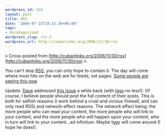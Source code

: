 ```yaml
--- 
wordpress_id: 114
layout: post
title: RSS
date: "2004-07-15T18:32:36+00:00"
tags: 
- Uncategorized
wordpress_slug: rss-2
wordpress_url: http://cubanlinks.org/2006/11/30/rss
---
```

&raquo; Cross-posted from [http://cubanlinks.org/2006/11/30/rss](http://cubanlinks.org/2006/11/30/rss) &laquo;

<p>You can&#8217;t stop <a href="http://blogs.law.harvard.edu/tech/rss"><span class="caps">RSS</span></a>, you can only hope to contain it.  The day will come where most hits on the web are for feeds, not pages.  <a href="http://dave.dontpokeme.com/poker/index.php/archives/2004/06/23/rss-madness/">Some people are seeing this now</a>.</p><p><i>Update:</i> <a href="http://dave.dontpokeme.com/poker/">Dave<a/> addressed <a href="http://dave.dontpokeme.com/poker/index.php/archives/2004/04/08/guinness-and-rss/">this issue</a> a while back (with <a href="http://guinnessandpoker.blogspot.com/">Iggy</a> no less!).  Of course, I believe people should post the full content of their posts.  This is both for selfish reasons (I work behind a cruel and vicious firewall, and can only read <span class="caps">RSS</span>) and network-effect reasons.  The network effect being: the more people who can read your content, the more people who will link to your content, and the more people who will happen upon your content, who in turn will link to your content&#8230;ad infinitum.  Maybe Iggy will come around (I hope he does!).</p>
